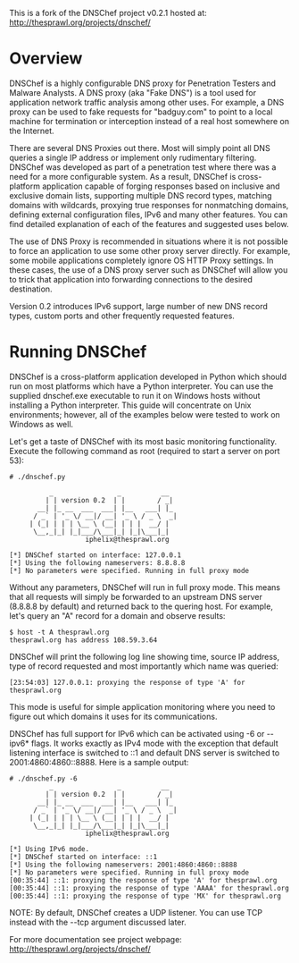This is a fork of the DNSChef project v0.2.1 hosted at: http://thesprawl.org/projects/dnschef/

Overview
========

DNSChef is a highly configurable DNS proxy for Penetration Testers and Malware Analysts. A DNS proxy (aka "Fake DNS") is a tool used for application network traffic analysis among other uses. For example, a DNS proxy can be used to fake requests for "badguy.com" to point to a local machine for termination or interception instead of a real host somewhere on the Internet.

There are several DNS Proxies out there. Most will simply point all DNS queries a single IP address or implement only rudimentary filtering. DNSChef was developed as part of a penetration test where there was a need for a more configurable system. As a result, DNSChef is cross-platform application capable of forging responses based on inclusive and exclusive domain lists, supporting multiple DNS record types, matching domains with wildcards, proxying true responses for nonmatching domains,
defining external configuration files, IPv6 and many other features. You can find detailed explanation of each of the features and suggested uses below.

The use of DNS Proxy is recommended in situations where it is not possible to force an application to use some other proxy server directly. For example, some mobile applications completely ignore OS HTTP Proxy settings. In these cases, the use of a DNS proxy server such as DNSChef will allow you to trick that application into forwarding connections to the desired destination.

Version 0.2 introduces IPv6 support, large number of new DNS record types, custom ports and other frequently requested features.

Running DNSChef
===============

DNSChef is a cross-platform application developed in Python which should run on most platforms which have a Python interpreter. You can use the supplied dnschef.exe executable to run it on Windows hosts without installing a Python interpreter. This guide will concentrate on Unix environments; however, all of the examples below were tested to work on Windows as well.

Let's get a taste of DNSChef with its most basic monitoring functionality. Execute the following command as root (required to start a server on port 53):
```
# ./dnschef.py

          _                _          __  
         | | version 0.2  | |        / _| 
       __| |_ __  ___  ___| |__   ___| |_ 
      / _` | '_ \/ __|/ __| '_ \ / _ \  _|
     | (_| | | | \__ \ (__| | | |  __/ |  
      \__,_|_| |_|___/\___|_| |_|\___|_|  
                   iphelix@thesprawl.org

[*] DNSChef started on interface: 127.0.0.1 
[*] Using the following nameservers: 8.8.8.8
[*] No parameters were specified. Running in full proxy mode
```

Without any parameters, DNSChef will run in full proxy mode. This means that all requests will simply be forwarded to an upstream DNS server (8.8.8.8 by default) and returned back to the quering host. For example, let's query an "A" record for a domain and observe results:
```
$ host -t A thesprawl.org
thesprawl.org has address 108.59.3.64
```

DNSChef will print the following log line showing time, source IP address, type of record requested and most importantly which name was queried:
```
[23:54:03] 127.0.0.1: proxying the response of type 'A' for thesprawl.org
```

This mode is useful for simple application monitoring where you need to figure out which domains it uses for its communications.

DNSChef has full support for IPv6 which can be activated using -6 or --ipv6* flags. It works exactly as IPv4 mode with the exception that default listening interface is switched to ::1 and default DNS server is switched to 2001:4860:4860::8888. Here is a sample output:
```
# ./dnschef.py -6
          _                _          __
         | | version 0.2  | |        / _|
       __| |_ __  ___  ___| |__   ___| |_
      / _` | '_ \/ __|/ __| '_ \ / _ \  _|
     | (_| | | | \__ \ (__| | | |  __/ |
      \__,_|_| |_|___/\___|_| |_|\___|_|
                   iphelix@thesprawl.org

[*] Using IPv6 mode.
[*] DNSChef started on interface: ::1
[*] Using the following nameservers: 2001:4860:4860::8888
[*] No parameters were specified. Running in full proxy mode
[00:35:44] ::1: proxying the response of type 'A' for thesprawl.org
[00:35:44] ::1: proxying the response of type 'AAAA' for thesprawl.org
[00:35:44] ::1: proxying the response of type 'MX' for thesprawl.org
```

NOTE: By default, DNSChef creates a UDP listener. You can use TCP instead with the --tcp argument discussed later.


For more documentation see project webpage: http://thesprawl.org/projects/dnschef/
